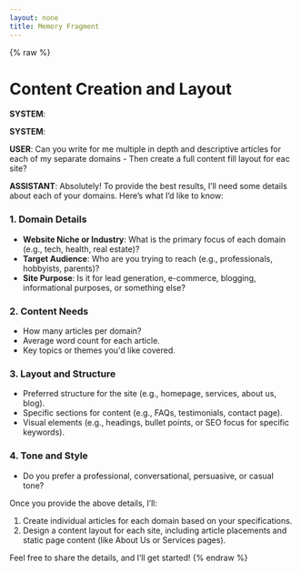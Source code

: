 ```yaml
---
layout: none
title: Memory Fragment
---
```


{% raw %}
# Content Creation and Layout

**SYSTEM**: 

**SYSTEM**: 

**USER**: Can you write for me multiple in depth and descriptive articles for each of my separate domains - Then create a full content fill layout for eac site?

**ASSISTANT**: Absolutely! To provide the best results, I’ll need some details about each of your domains. Here’s what I’d like to know:

### 1. **Domain Details**
   - **Website Niche or Industry**: What is the primary focus of each domain (e.g., tech, health, real estate)?
   - **Target Audience**: Who are you trying to reach (e.g., professionals, hobbyists, parents)?
   - **Site Purpose**: Is it for lead generation, e-commerce, blogging, informational purposes, or something else?

### 2. **Content Needs**
   - How many articles per domain?
   - Average word count for each article.
   - Key topics or themes you'd like covered.

### 3. **Layout and Structure**
   - Preferred structure for the site (e.g., homepage, services, about us, blog).
   - Specific sections for content (e.g., FAQs, testimonials, contact page).
   - Visual elements (e.g., headings, bullet points, or SEO focus for specific keywords).

### 4. **Tone and Style**
   - Do you prefer a professional, conversational, persuasive, or casual tone?

Once you provide the above details, I’ll:
1. Create individual articles for each domain based on your specifications.
2. Design a content layout for each site, including article placements and static page content (like About Us or Services pages).

Feel free to share the details, and I’ll get started!
{% endraw %}
